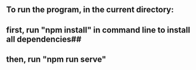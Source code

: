 ## To run the program, in the current directory: ##
## first, run "npm install" in command line to install all dependencies##
## then, run "npm run serve" ##

